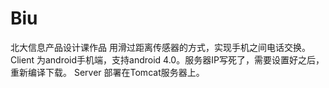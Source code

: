 Biu
===

北大信息产品设计课作品
用滑过距离传感器的方式，实现手机之间电话交换。
Client 为android手机端，支持android 4.0。服务器IP写死了，需要设置好之后，重新编译下载。
Server 部署在Tomcat服务器上。
